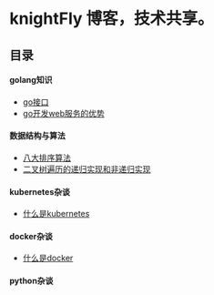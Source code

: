 # knightFly 博客，技术共享。

## 目录
#### golang知识
- [go接口](golang/golang接口.md)
- [go开发web服务的优势](golang/go开发web服务的优势.md)

#### 数据结构与算法
- [八大排序算法](algorithm/八大排序算法.md)
- [二叉树遍历的递归实现和非递归实现](algorithm/二叉树的递归和非递归实现.md)

#### kubernetes杂谈
- [什么是kubernetes]()

#### docker杂谈
- [什么是docker]()

#### python杂谈

